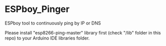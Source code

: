 # ESPboy_Pinger
ESPboy tool to continuously ping by IP or DNS

Please install "esp8266-ping-master" library first (check "/lib" folder in this repo) to your Arduino IDE libraries folder.
